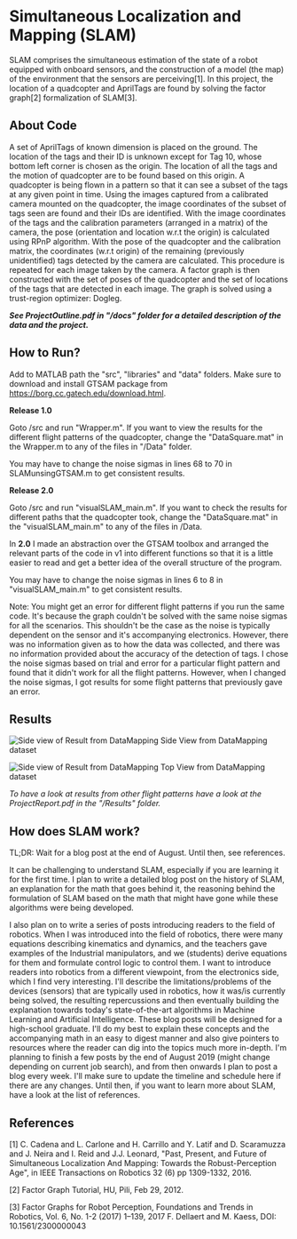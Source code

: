 # Simultaneous Localization and Mapping (SLAM)

SLAM comprises the simultaneous estimation of the state
of a robot equipped with onboard sensors, and the construction of a model (the map) of the environment that the sensors are perceiving[1]. In this project, the location of a quadcopter and AprilTags are found by solving the factor graph[2] formalization of SLAM[3].


## About Code

A set of AprilTags of known dimension is placed on the ground. The location of the tags and their ID is unknown except for Tag 10, whose bottom left corner is chosen as the origin. The location of all the tags and the motion of quadcopter are to be found based on this origin. A quadcopter is being flown in a pattern so that it can see a subset of the tags at any given point in time. Using the images captured from a calibrated camera mounted on the quadcopter, the image coordinates of the subset of tags seen are found and their IDs are identified. With the image coordinates of the tags and the calibration parameters (arranged in a matrix) of the camera, the pose (orientation and location w.r.t the origin) is calculated using RPnP algorithm. With the pose of the quadcopter and the calibration matrix, the coordinates (w.r.t origin) of the remaining (previously unidentified) tags detected by the camera are calculated. This procedure is repeated for each image taken by the camera. A factor graph is then constructed with the set of poses of the quadcopter and the set of locations of the tags that are detected in each image. The graph is solved using a trust-region optimizer: Dogleg.

**_See ProjectOutline.pdf in "/docs" folder for a detailed description of the data and the project._**


## How to Run?

Add to MATLAB path the "src", "libraries" and "data" folders. Make sure to download and install GTSAM package from https://borg.cc.gatech.edu/download.html. 

**Release 1.0**

Goto /src and run "Wrapper.m". If you want to view the results for the different flight patterns of the quadcopter, change the "DataSquare.mat" in the Wrapper.m to any of the files in "/Data" folder.

You may have to change the noise sigmas in lines 68 to 70 in SLAMunsingGTSAM.m to get consistent results. 

**Release 2.0**

Goto /src and run "visualSLAM_main.m". If you want to check the results for different paths that the quadcopter took, change the "DataSquare.mat" in the "visualSLAM_main.m" to any of the files in /Data. 

In **2.0** I made an abstraction over the GTSAM toolbox and arranged the relevant parts of the code in v1 into different functions so that it is a little easier to read and get a better idea of the overall structure of the program. 

You may have to change the noise sigmas in lines 6 to 8 in "visualSLAM_main.m" to get consistent results. 

Note: You might get an error for different flight patterns if you run the same code. It's because the graph couldn't be solved with the same noise sigmas for all the scenarios. This shouldn't be the case as the noise is typically dependent on the sensor and it's accompanying electronics. However, there was no information given as to how the data was collected, and there was no information provided about the accuracy of the detection of tags. I chose the noise sigmas based on trial and error for a particular flight pattern and found that it didn't work for all the flight patterns. However, when I changed the noise sigmas, I got results for some flight patterns that previously gave an error.


## Results

![Side view of Result from DataMapping](https://drive.google.com/open?id=1FUsxQDNVCCNPayYACJnE6xbJZk5DQaeZ)
Side View from DataMapping dataset

![Side view of Result from DataMapping](https://drive.google.com/open?id=1VRtdg9xIld4bH2ADVM27WGWV6DxUIHf7)
Top View from DataMapping dataset


*To have a look at results from other flight patterns have a look at the ProjectReport.pdf in the "/Results" folder.*


## How does SLAM work?


TL;DR: Wait for a blog post at the end of August. Until then, see references.

It can be challenging to understand SLAM, especially if you are learning it for the first time. I plan to write a detailed blog post on the history of SLAM, an explanation for the math that goes behind it, the reasoning behind the formulation of SLAM based on the math that might have gone while these algorithms were being developed. 

I also plan on to write a series of posts introducing readers to the field of robotics. When I was introduced into the field of robotics, there were many equations describing kinematics and dynamics, and the teachers gave examples of the Industrial manipulators, and we (students) derive equations for them and formulate control logic to control them. I want to introduce readers into robotics from a different viewpoint, from the electronics side, which I find very interesting. I'll describe the limitations/problems of the devices (sensors) that are typically used in robotics, how it was/is currently being solved, the resulting repercussions and then eventually building the explanation towards today's state-of-the-art algorithms in Machine Learning and Artificial Intelligence. These blog posts will be designed for a high-school graduate. I'll do my best to explain these concepts and the accompanying math in an easy to digest manner and also give pointers to resources where the reader can dig into the topics much more in-depth. I'm planning to finish a few posts by the end of August 2019 (might change depending on current job search), and from then onwards I plan to post a blog every week. I'll make sure to update the timeline and schedule here if there are any changes.  Until then, if you want to learn more about SLAM, have a look at the list of references.



## References

[1] C. Cadena and L. Carlone and H. Carrillo and Y. Latif and D. Scaramuzza and J. Neira and I. Reid and J.J. Leonard, "Past, Present, and Future of Simultaneous Localization And Mapping: Towards the Robust-Perception Age", in IEEE Transactions on Robotics 32 (6) pp 1309-1332, 2016.

[2] Factor Graph Tutorial, HU, Pili, Feb 29, 2012.

[3] Factor Graphs for Robot Perception, Foundations and Trends in Robotics, Vol. 6, No. 1-2 (2017) 1–139, 2017 F. Dellaert and M. Kaess, DOI: 10.1561/2300000043

